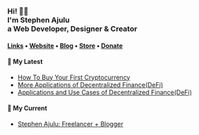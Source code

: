   <!-- Hi there! Feel free to make this your own but don't use my data. Attributions are welcomed --> 
<h3>Hi! 👋🤓<br>I'm Stephen Ajulu<br>a Web Developer, Designer & Creator</h3>

<h4> <a href="https://stephenajulu.com/links">Links</a> • <a href="https://stephenajulu.com">Website</a> • <a href="https://stephenajulu.com/blog">Blog</a> • <a href="https://stephenajulu.com/store">Store</a> • <a href="https://www.paypal.com/donate/?hosted_button_id=SLNMRAJ59LRC8">Donate</a></h4>

<h4>📕 My Latest</h4>

<!-- BLOG-POST-LIST:START -->
- [How To Buy Your First Cryptocurrency](https://stephenajulu.com/blog/how-to-buy-your-first-cryptocurrency/)
- [More Applications of Decentralized Finance&lpar;DeFi&rpar;](https://stephenajulu.com/blog/more-applications-of-decentralized-finance-defi/)
- [Applications and Use Cases of Decentralized Finance&lpar;DeFi&rpar;](https://stephenajulu.com/blog/applications-and-use-cases-of-decentralized-finance-defi/)
<!-- BLOG-POST-LIST:END -->

<h4>💼 My Current</h4>

- [Stephen Ajulu: Freelancer + Blogger](https://stephenajulu.com)
